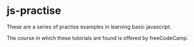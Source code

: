 # js-practise

These are a series of practise examples in learning basic javascript.

The course in which these tutorials are found is offered by freeCodeCamp.
